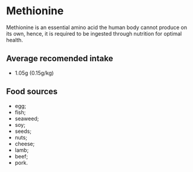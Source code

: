 # Methionine

Methionine is an essential amino acid the human body cannot produce on its own, hence, it is required to be ingested through nutrition for optimal health.

## Average recomended intake
- 1.05g (0.15g/kg)

## Food sources
- egg;
- fish;
- seaweed;
- soy;
- seeds;
- nuts;
- cheese;
- lamb;
- beef;
- pork.